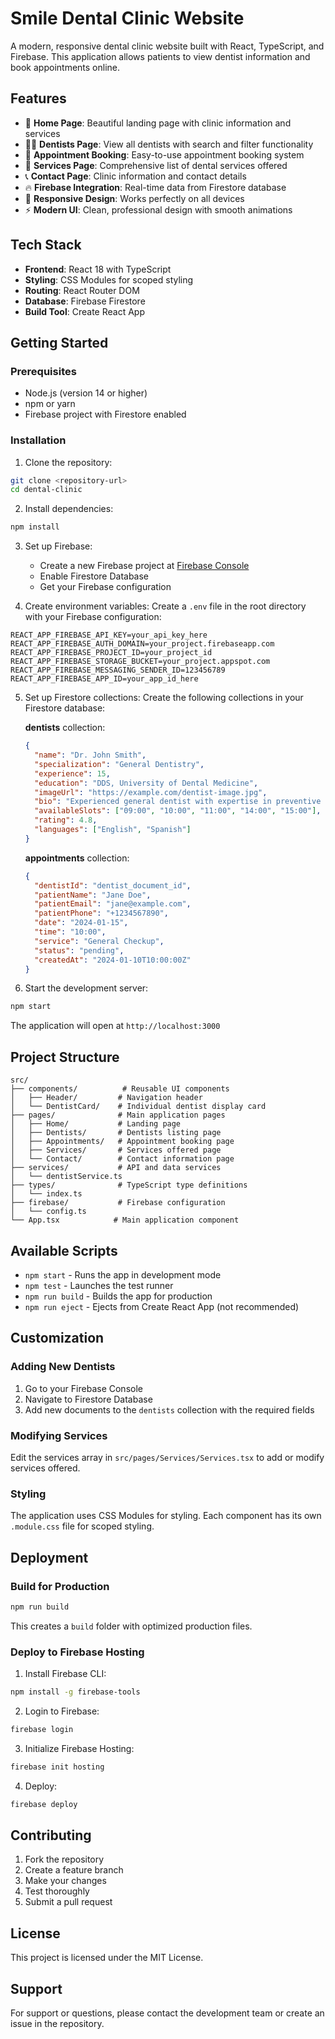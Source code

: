 # Smile Dental Clinic Website

A modern, responsive dental clinic website built with React, TypeScript, and Firebase. This application allows patients to view dentist information and book appointments online.

## Features

- 🏥 **Home Page**: Beautiful landing page with clinic information and services
- 👨‍⚕️ **Dentists Page**: View all dentists with search and filter functionality
- 📅 **Appointment Booking**: Easy-to-use appointment booking system
- 🦷 **Services Page**: Comprehensive list of dental services offered
- 📞 **Contact Page**: Clinic information and contact details
- 🔥 **Firebase Integration**: Real-time data from Firestore database
- 📱 **Responsive Design**: Works perfectly on all devices
- ⚡ **Modern UI**: Clean, professional design with smooth animations

## Tech Stack

- **Frontend**: React 18 with TypeScript
- **Styling**: CSS Modules for scoped styling
- **Routing**: React Router DOM
- **Database**: Firebase Firestore
- **Build Tool**: Create React App

## Getting Started

### Prerequisites

- Node.js (version 14 or higher)
- npm or yarn
- Firebase project with Firestore enabled

### Installation

1. Clone the repository:
```bash
git clone <repository-url>
cd dental-clinic
```

2. Install dependencies:
```bash
npm install
```

3. Set up Firebase:
   - Create a new Firebase project at [Firebase Console](https://console.firebase.google.com/)
   - Enable Firestore Database
   - Get your Firebase configuration

4. Create environment variables:
   Create a `.env` file in the root directory with your Firebase configuration:
```env
REACT_APP_FIREBASE_API_KEY=your_api_key_here
REACT_APP_FIREBASE_AUTH_DOMAIN=your_project.firebaseapp.com
REACT_APP_FIREBASE_PROJECT_ID=your_project_id
REACT_APP_FIREBASE_STORAGE_BUCKET=your_project.appspot.com
REACT_APP_FIREBASE_MESSAGING_SENDER_ID=123456789
REACT_APP_FIREBASE_APP_ID=your_app_id_here
```

5. Set up Firestore collections:
   Create the following collections in your Firestore database:

   **dentists** collection:
   ```json
   {
     "name": "Dr. John Smith",
     "specialization": "General Dentistry",
     "experience": 15,
     "education": "DDS, University of Dental Medicine",
     "imageUrl": "https://example.com/dentist-image.jpg",
     "bio": "Experienced general dentist with expertise in preventive care...",
     "availableSlots": ["09:00", "10:00", "11:00", "14:00", "15:00"],
     "rating": 4.8,
     "languages": ["English", "Spanish"]
   }
   ```

   **appointments** collection:
   ```json
   {
     "dentistId": "dentist_document_id",
     "patientName": "Jane Doe",
     "patientEmail": "jane@example.com",
     "patientPhone": "+1234567890",
     "date": "2024-01-15",
     "time": "10:00",
     "service": "General Checkup",
     "status": "pending",
     "createdAt": "2024-01-10T10:00:00Z"
   }
   ```

6. Start the development server:
```bash
npm start
```

The application will open at `http://localhost:3000`

## Project Structure

```
src/
├── components/          # Reusable UI components
│   ├── Header/         # Navigation header
│   └── DentistCard/    # Individual dentist display card
├── pages/              # Main application pages
│   ├── Home/           # Landing page
│   ├── Dentists/       # Dentists listing page
│   ├── Appointments/   # Appointment booking page
│   ├── Services/       # Services offered page
│   └── Contact/        # Contact information page
├── services/           # API and data services
│   └── dentistService.ts
├── types/              # TypeScript type definitions
│   └── index.ts
├── firebase/           # Firebase configuration
│   └── config.ts
└── App.tsx            # Main application component
```

## Available Scripts

- `npm start` - Runs the app in development mode
- `npm test` - Launches the test runner
- `npm run build` - Builds the app for production
- `npm run eject` - Ejects from Create React App (not recommended)

## Customization

### Adding New Dentists

1. Go to your Firebase Console
2. Navigate to Firestore Database
3. Add new documents to the `dentists` collection with the required fields

### Modifying Services

Edit the services array in `src/pages/Services/Services.tsx` to add or modify services offered.

### Styling

The application uses CSS Modules for styling. Each component has its own `.module.css` file for scoped styling.

## Deployment

### Build for Production

```bash
npm run build
```

This creates a `build` folder with optimized production files.

### Deploy to Firebase Hosting

1. Install Firebase CLI:
```bash
npm install -g firebase-tools
```

2. Login to Firebase:
```bash
firebase login
```

3. Initialize Firebase Hosting:
```bash
firebase init hosting
```

4. Deploy:
```bash
firebase deploy
```

## Contributing

1. Fork the repository
2. Create a feature branch
3. Make your changes
4. Test thoroughly
5. Submit a pull request

## License

This project is licensed under the MIT License.

## Support

For support or questions, please contact the development team or create an issue in the repository.
